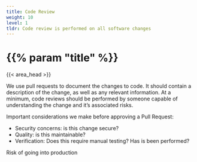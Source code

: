 ```yaml
---
title: Code Review
weight: 10
level: 1
tldr: Code review is performed on all software changes
---
```


# {{% param "title" %}}
{{< area_head >}}


We use pull requests to document the changes to code.  It should contain a description of the change, as well as any relevant information.  At a minimum, code reviews should be performed by someone capable of understanding the change and it’s associated risks.

Important considerations we make before approving a Pull Request:

- Security concerns: is this change secure?
- Quality: is this maintainable?
- Verification: Does this require manual testing? Has is been performed?

Risk of going into production

